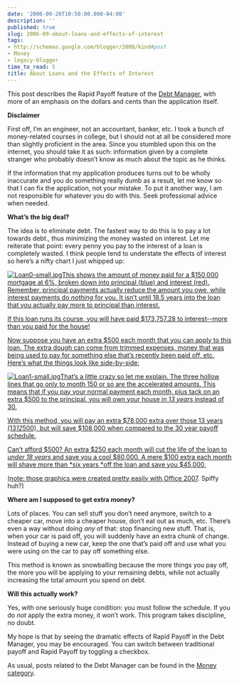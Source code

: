 ```yaml
---
date: '2006-09-20T10:50:00.000-04:00'
description: ''
published: true
slug: 2006-09-about-loans-and-effects-of-interest
tags:
- http://schemas.google.com/blogger/2008/kind#post
- Money
- legacy-blogger
time_to_read: 5
title: About Loans and the Effects of Interest
---
```


This post describes the Rapid Payoff feature of the <a href="/debt">Debt Manager</a>, with more of an emphasis on the dollars and cents than the application itself.

<strong>Disclaimer</strong>

First off, I’m an engineer, not an accountant, banker, etc. I took a bunch of money-related courses in college, but I should not at all be considered more than slightly proficient in the area. Since you stumbled upon this on the internet, you should take it as such: information given by a complete stranger who probably doesn’t know as much about the topic as he thinks.

If the information that my application produces turns out to be wholly inaccurate and you do something really dumb as a result, let me know so that I can fix the application, not your mistake. To put it another way, I am not responsible for whatever you do with this. Seek professional advice when needed.

<strong>What’s the big deal?</strong>

The idea is to eliminate debt. The fastest way to do this is to pay a lot towards debt., thus minimizing the money wasted on interest. Let me reiterate that point: every penny you pay to the interest of a loan is completely wasted. I think people tend to understate the effects of interest so here’s a nifty chart I just whipped up:



<a class="imagelink" href="/wp-content/uploads/2006/09/Loan0-big.jpg" title="Normal Loan Payoff">![Loan0-small.jpg](Loan0-small.jpg)This shows the amount of money paid for a $150,000 mortgage at 6%, broken down into principal (blue) and interest (red). Remember, principal payments actually reduce the amount you owe, while interest payments do *nothing* for you. It isn’t until 18.5 years into the loan that you actually pay more to principal than interest.

If this loan runs its course, you will have paid $173,757.28 to interest--more than you paid for the house!

Now suppose you have an extra $500 each month that you can apply to this loan. The extra dough can come from trimmed expenses, money that was being used to pay for something else that’s recently been paid off, etc. Here’s what the things look like side-by-side:



<a class="imagelink" href="/wp-content/uploads/2006/09/Loan1-big.jpg" title="Loans Compared">![Loan1-small.jpg](Loan1-small.jpg)That’s a little crazy so let me explain. The three hollow lines that go only to month 150 or so are the accelerated amounts. This means that if you pay your normal payment each month, plus tack on an extra $500 to the principal, you will own your house in *13 years* instead of 30.

With this method, you will pay an extra $78,000 extra over those 13 years (13*12*500), but will save $108,000 when compared to the 30 year payoff schedule.

Can’t afford $500? An extra $250 each month will cut the life of the loan to *under 18 years* and save you a cool $80,000. A mere $100 extra each month will shave more than *six years *off the loan and save you $45,000.

(note: those graphics were created pretty easily with <a href="http://www.wassupy.com/?p=478">Office 2007</a>. Spiffy huh?)

<strong>Where am I supposed to get extra money?</strong>

Lots of places. You can sell stuff you don’t need anymore, switch to a cheaper car, move into a cheaper house, don’t eat out as much, etc. There’s even a way without doing *any* of that: stop financing new stuff. That is, when your car is paid off, you will suddenly have an extra chunk of change. Instead of buying a new car, keep the one that’s paid off and use what you were using on the car to pay off something else.

This method is known as snowballing because the more things you pay off, the more you will be applying to your remaining debts, while not actually increasing the total amount you spend on debt.

<strong>Will this actually work?</strong>

Yes, with one seriously huge condition: you must follow the schedule. If you do *not* apply the extra money, it won’t work. This program takes discipline, no doubt.

My hope is that by seeing the dramatic effects of Rapid Payoff in the Debt Manager, you may be encouraged. You can switch between traditional payoff and Rapid Payoff by toggling a checkbox.

As usual, posts related to the Debt Manager can be found in the <a href="/?cat=14">Money category</a>.